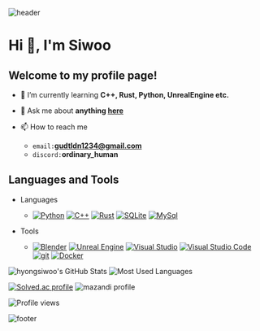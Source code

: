 ![header](https://capsule-render.vercel.app/api?type=waving&height=200&text=My%20Github%20Profile%20Page%20&fontSize=40&anon=fadeIn&fontAlignY=40&color=gradient&fontAlign=30)

# Hi 👋, I'm Siwoo
## Welcome to my profile page!

- 🌱 I’m currently learning **C++, Rust, Python, UnrealEngine etc.**

- 💬 Ask me about **anything [here](https://github.com/gudtldn/gudtldn/issues)**

- 📫 How to reach me
  - `email:`**gudtldn1234@gmail.com**
  - `discord:`**ordinary_human**

## Languages and Tools
<!-- https://simpleicons.org/ -->

- Languages
  - [![Python](https://img.shields.io/badge/Python-3776AB?style=flat-square&logo=python&logoColor=white)](https://www.python.org)
  [![C++](https://img.shields.io/badge/C%2B%2B-00599C?style=flat-square&logo=cplusplus&logoColor=white)](https://isocpp.org/)
  [![Rust](https://img.shields.io/badge/Rust-000000?style=flat-square&logo=rust&logoColor=white)](https://www.rust-lang.org)
  [![SQLite](https://img.shields.io/badge/SQLite-003B57?style=flat-square&logo=sqlite&logoColor=white)](https://www.sqlite.org/)
  [![MySql](https://img.shields.io/badge/mysql-4479A1?style=flat-square&logo=mysql&logoColor=white)](https://www.mysql.com/)

- Tools
  - [![Blender](https://img.shields.io/badge/Blender-F5792A?style=flat-square&logo=blender&logoColor=white)](https://www.blender.org/)
  [![Unreal Engine](https://img.shields.io/badge/Unreal%20Engine-0E1128?style=flat-square&logo=unrealengine&logoColor=white)](https://www.unrealengine.com/)
  [![Visual Studio](https://img.shields.io/badge/Visual%20Studio-5C2D91?style=flat-square&logo=visualstudio&logoColor=white)](https://visualstudio.microsoft.com/)
  [![Visual Studio Code](https://img.shields.io/badge/VScode-007ACC?style=flat-square&logo=visualstudiocode&logoColor=white)](https://code.visualstudio.com/)
  [![git](https://img.shields.io/badge/git-F05032?style=flat-square&logo=git&logoColor=white)](https://git-scm.com/)
  [![Docker](https://img.shields.io/badge/docker-2496ED?style=flat-square&logo=docker&logoColor=white)](https://www.docker.com/)

![hyongsiwoo's GitHub Stats](https://github-readme-stats.vercel.app/api?username=gudtldn&bg_color=00000000&hide_border=true&show_icons=true&include_all_commits=true&count_private=true&card_width=400)
![Most Used Languages](https://github-readme-stats.vercel.app/api/top-langs?username=gudtldn&bg_color=00000000&hide_border=true&langs_count=10&exclude_repo=gudtldn.github.io&layout=compact)

[![Solved.ac profile](http://mazassumnida.wtf/api/v2/generate_badge?boj=gudtldn)](https://solved.ac/gudtldn)
![mazandi profile](http://mazandi.herokuapp.com/api?handle=gudtldn&theme=cold)

<!-- ![Streak](https://github-readme-streak-stats.herokuapp.com/?user=gudtldn) -->

![Profile views](https://komarev.com/ghpvc/?username=gudtldn&label=Profile%20views&color=lightgrey&style=flat&abbreviated=true)

![footer](https://capsule-render.vercel.app/api?type=waving&height=80&section=footer&anon=fadeIn&color=gradient)

<!-- [API](https://github.com/anuraghazra/github-readme-stats/blob/master/docs/readme_kr.md) -->
